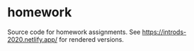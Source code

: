 # homework

Source code for homework assignments. See https://introds-2020.netlify.app/ for rendered versions.
